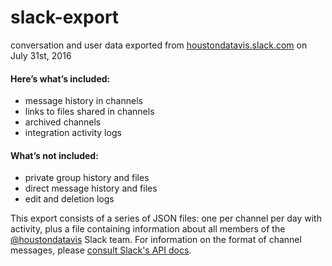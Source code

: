 # slack-export

conversation and user data exported from [houstondatavis.slack.com](houstondatavis.slack.com) on July 31st, 2016

#### Here’s what’s included:

+ message history in channels
+ links to files shared in channels
+ archived channels
+ integration activity logs

#### What’s not included:

+ private group history and files
+ direct message history and files
+ edit and deletion logs

This export consists of a series of JSON files: one per channel per day with activity, plus a file containing information about all members of the [@houstondatavis](https://twitter.com/houstondatavis) Slack team. For information on the format of channel messages, please [consult Slack's API docs](https://api.slack.com/docs/messages).